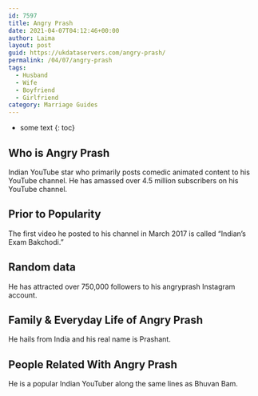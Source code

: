 ```yaml
---
id: 7597
title: Angry Prash
date: 2021-04-07T04:12:46+00:00
author: Laima
layout: post
guid: https://ukdataservers.com/angry-prash/
permalink: /04/07/angry-prash
tags:
  - Husband
  - Wife
  - Boyfriend
  - Girlfriend
category: Marriage Guides
---
```


* some text
{: toc}


## Who is Angry Prash
                  
                  
                  
Indian YouTube star who primarily posts comedic animated content to his YouTube channel. He has amassed over 4.5 million subscribers on his YouTube channel. 
                  
              
            
              
            
                
                
                
## Prior to Popularity
                  
                  
                  
The first video he posted to his channel in March 2017 is called &#8220;Indian&#8217;s Exam Bakchodi.&#8221; 
                  
              
            
              
            
                
                
                
## Random data
                  
                  
                  
He has attracted over 750,000 followers to his angryprash Instagram account. 
                  
              
            
              
            
                
                
                
## Family & Everyday Life of Angry Prash
                  
                  
                  
He hails from India and his real name is Prashant.
                  
              
            
              
            
                
                
                
## People Related With Angry Prash
                  
                  
                  
He is a popular Indian YouTuber along the same lines as Bhuvan Bam.  
                  
              
            
              
            
                
              
            
              
              
            
            
              
            
          
          
          